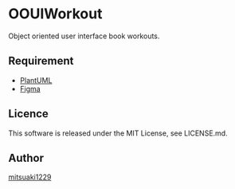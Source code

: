 OOUIWorkout
====

Object oriented user interface book workouts.

## Requirement

* [PlantUML](https://plantuml.com/)
* [Figma](https://www.figma.com/)

## Licence

This software is released under the MIT License, see LICENSE.md.

## Author

[mitsuaki1229](https://github.com/mitsuaki1229)
